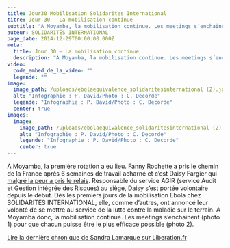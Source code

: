 ```yaml
---
title: Jour30 Mobilisation Solidarites International
titre: Jour 30 – La mobilisation continue
subtitle: "A Moyamba, la mobilisation continue. Les meetings s’enchainent pour que chacun puisse être le plus efficace possible…"
auteur: SOLIDARITÉS INTERNATIONAL
page_date: 2014-12-29T00:00:00.000Z
meta:
  title: Jour 30 – La mobilisation continue
  description: "A Moyamba, la mobilisation continue. Les meetings s’enchainent pour que chacun puisse être le plus efficace possible…"
video:
  code_embed_de_la_video: ""
  legende: ""
image:
  image_path: /uploads/ebolaequivalence_solidaritesinternational (2).jpg
  alt: "Infographie : P. David/Photo : C. Decorde"
  legende: "Infographie : P. David/Photo : C. Decorde"
  center: true
images:
  image:
    image_path: /uploads/ebolaequivalence_solidaritesinternational (2).jpg
    alt: "Infographie : P. David/Photo : C. Decorde"
    legende: "Infographie : P. David/Photo : C. Decorde"
    center: true
---
```

A Moyamba, la premi&egrave;re rotation a eu lieu. Fanny Rochette a pris le chemin de la France apr&egrave;s 6 semaines de travail acharn&eacute; et c’est Daisy Fargier qui [malgr&eacute; la peur a pris le relais](http://ebola.solidarites.org./jour12-ebola%20la%20peur%20et%20lengagement-%20solidarites-international.html).  Responsable du service AGIR (service Audit et Gestion int&eacute;gr&eacute;e des Risques) au si&egrave;ge, Daisy s’est port&eacute;e volontaire depuis le d&eacute;but. D&egrave;s les premiers jours de la mobilisation Ebola chez SOLIDARITES INTERNATIONAL, elle, comme d’autres, ont annonc&eacute; leur volont&eacute; de se mettre au service de la lutte contre la maladie sur le terrain.
A Moyamba donc, la mobilisation continue. Les meetings s’enchainent (photo 1) pour que chacun puisse &ecirc;tre le plus efficace possible (photo 2).

[Lire la derni&egrave;re chronique de Sandra Lamarque sur Liberation.fr ](http://www.liberation.fr/monde/2014/12/22/ebola-chacun-essaie-de-garder-le-sourire-derriere-son-masque_1167033)
